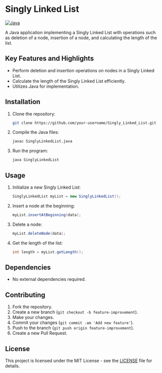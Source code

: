 # Singly Linked List

[![Java](https://img.shields.io/badge/Language-Java-orange)](https://www.java.com/)

A Java application implementing a Singly Linked List with operations such as deletion of a node, insertion of a node, and calculating the length of the list.

## Key Features and Highlights
- Perform deletion and insertion operations on nodes in a Singly Linked List.
- Calculate the length of the Singly Linked List efficiently.
- Utilizes Java for implementation.

## Installation
1. Clone the repository:
   ```bash
   git clone https://github.com/your-username/Singly_Linked_List.git
   ```
2. Compile the Java files:
   ```bash
   javac SinglyLinkedList.java
   ```
3. Run the program:
   ```bash
   java SinglyLinkedList
   ```

## Usage
1. Initialize a new Singly Linked List:
   ```java
   SinglyLinkedList myList = new SinglyLinkedList();
   ```
2. Insert a node at the beginning:
   ```java
   myList.insertAtBeginning(data);
   ```
3. Delete a node:
   ```java
   myList.deleteNode(data);
   ```
4. Get the length of the list:
   ```java
   int length = myList.getLength();
   ```

## Dependencies
- No external dependencies required.

## Contributing
1. Fork the repository.
2. Create a new branch (`git checkout -b feature-improvement`).
3. Make your changes.
4. Commit your changes (`git commit -am 'Add new feature'`).
5. Push to the branch (`git push origin feature-improvement`).
6. Create a new Pull Request.

## License
This project is licensed under the MIT License - see the [LICENSE](LICENSE) file for details.